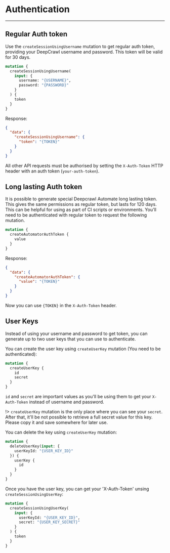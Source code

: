# Authentication
---
## Regular Auth token

Use the `createSessionUsingUsername` mutation to get regular auth token, providing your DeepCrawl username and password. This token will be valid for 30 days.

```graphql
mutation {
  createSessionUsingUsername(
    input: {
      username: "{USERNAME}",
      password: "{PASSWORD}"
    }
  ) {
    token
  }
}
```

Response:
```json
{
  "data": {
    "createSessionUsingUsername": {
      "token": "{TOKEN}"
    }
  }
}
```
All other API requests must be authorised by setting the `X-Auth-Token` HTTP header with an auth token (`your-auth-token`).

## Long lasting Auth token
It is possible to generate special Deepcrawl Automate long lasting token. This gives the same permissions as regular token, but lasts for 120 days. This can be helpful for using as part of CI scripts or environments. You'll need to be authenticated with regular token to request the following mutation.

```graphql
mutation {
  createAutomatorAuthToken {
    value
  }
}
```
Response:
```json
{
  "data": {
    "createAutomatorAuthToken": {
      "value": "{TOKEN}"
    }
  }
}
```
Now you can use `{TOKEN}` in the `X-Auth-Token` header.

## User Keys

Instead of using your username and password to get token, you can generate up to two user keys that you can use to authenticate.

You can create the user key using `createUserKey` mutation (You need to be authenticated):

```graphql
mutation {
  createUserKey {
    id
    secret
  }
}
```

`id` and `secret` are important values as you'll be using them to get your `X-Auth-Token` instead of username and password.

!> `createUserKey` mutation is the only place where you can see your `secret`. After that, it'll be not possible to retrieve a full secret value for this key. Please copy it and save somewhere for later use.

You can delete the key using `createUserKey` mutation:

```graphql
mutation {
  deleteUserKey(input: {
    userKeyId: "{USER_KEY_ID}"
  }) {
    userKey {
      id
    }
  }
}
```

Once you have the user key, you can get your 'X-Auth-Token' unsing `createSessionUsingUserKey`:

```graphql
mutation {
  createSessionUsingUserKey(
    input: {
      userKeyId: "{USER_KEY_ID}",
      secret: "{USER_KEY_SECRET}"
    }
  ) {
    token
  }
}
```
